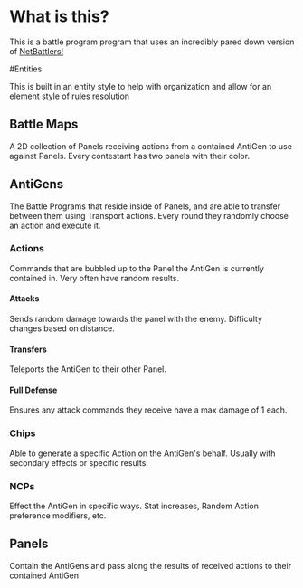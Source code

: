 # What is this?

This is a battle program program that uses an incredibly pared down version of [NetBattlers!](link.to.beta.six)

#Entities

This is built in an entity style to help with organization and allow for an element style of rules resolution

## Battle Maps

A 2D collection of Panels receiving actions from a contained AntiGen to use against Panels. Every contestant has two panels with their color.

## AntiGens

The Battle Programs that reside inside of Panels, and are able to transfer between them using Transport actions. Every round they randomly choose an action and execute it.

### Actions

Commands that are bubbled up to the Panel the AntiGen is currently contained in. Very often have random results.

#### Attacks

Sends random damage towards the panel with the enemy. Difficulty changes based on distance.

#### Transfers

Teleports the AntiGen to their other Panel.

#### Full Defense

Ensures any attack commands they receive have a max damage of 1 each.

### Chips

Able to generate a specific Action on the AntiGen's behalf. Usually with secondary effects or specific results.

### NCPs

Effect the AntiGen in specific ways. Stat increases, Random Action preference modifiers, etc.

## Panels

Contain the AntiGens and pass along the results of received actions to their contained AntiGen

